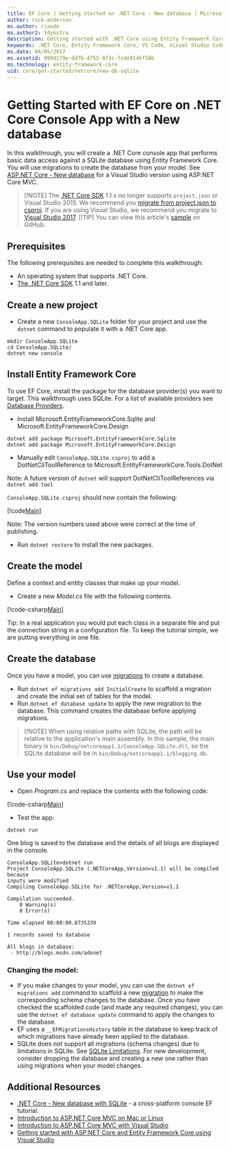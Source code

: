 ```yaml
---
title: EF Core | Getting Started on .NET Core - New database | Microsoft Docs
author: rick-anderson
ms.author: riande
ms.author2: tdykstra
description: Getting started with .NET Core using Entity Framework Core
keywords: .NET Core, Entity Framework Core, VS Code, Visual Studio Code, Mac, Linux
ms.date: 04/05/2017
ms.assetid: 099d179e-dd7b-4755-8f3c-fcde914bf50b
ms.technology: entity-framework-core
uid: core/get-started/netcore/new-db-sqlite
---
```


# Getting Started with EF Core on .NET Core Console App with a New database

In this walkthrough, you will create a .NET Core console app that performs basic data access against a SQLite database using Entity Framework Core. You will use migrations to create the database from your model. See [ASP.NET Core - New database](xref:core/get-started/aspnetcore/new-db) for a Visual Studio version using ASP.NET Core MVC.

> [!NOTE] The [.NET Core SDK](https://www.microsoft.com/net/download/core) 1.1.x no longer supports `project.json` or Visual Studio 2015. We recommend you [migrate from project.json to csproj](https://docs.microsoft.com/dotnet/articles/core/migration/). If you are using Visual Studio, we recommend you migrate to [Visual Studio 2017](https://www.visualstudio.com/downloads/).
> [!TIP] You can view this article's [sample](https://github.com/aspnet/EntityFramework.Docs/tree/master/samples/core/GetStarted/NetCore/ConsoleApp.SQLite) on GitHub.

## Prerequisites

The following prerequisites are needed to complete this walkthrough:
* An operating system that supports .NET Core.
* [The .NET Core SDK](https://www.microsoft.com/net/core) 1.1 and later.

## Create a new project

* Create a new `ConsoleApp.SQLite` folder for your project and use the `dotnet` command to populate it with a .NET Core app.

``` console
mkdir ConsoleApp.SQLite
cd ConsoleApp.SQLite/
dotnet new console
```

## Install Entity Framework Core

To use EF Core, install the package for the database provider(s) you want to target. This walkthrough uses SQLite. For a list of available providers see [Database Providers](../../providers/index.md).

* Install Microsoft.EntityFrameworkCore.Sqlite and Microsoft.EntityFrameworkCore.Design

``` console
dotnet add package Microsoft.EntityFrameworkCore.Sqlite
dotnet add package Microsoft.EntityFrameworkCore.Design
```

*  Manually edit `ConsoleApp.SQLite.csproj` to add a DotNetCliToolReference to Microsoft.EntityFrameworkCore.Tools.DotNet

 Note: A future version of `dotnet` will support DotNetCliToolReferences via `dotnet add tool`

`ConsoleApp.SQLite.csproj` should now contain the following:

[!code[Main](../../../../samples/core/GetStarted/NetCore/ConsoleApp.SQLite/ConsoleApp.SQLite.csproj)]

 Note: The version numbers used above were correct at the time of publishing.

*  Run `dotnet restore` to install the new packages.

## Create the model

Define a context and entity classes that make up your model.

* Create a new *Model.cs* file with the following contents.

[!code-csharp[Main](../../../../samples/core/GetStarted/NetCore/ConsoleApp.SQLite/Model.cs)]

Tip: In a real application you would put each class in a separate file and put the connection string in a configuration file. To keep the tutorial simple, we are putting everything in one file.

## Create the database

Once you have a model, you can use [migrations](https://docs.microsoft.com/aspnet/core/data/ef-mvc/migrations#introduction-to-migrations) to create a database.

* Run `dotnet ef migrations add InitialCreate` to scaffold a migration and create the initial set of tables for the model.
* Run `dotnet ef database update` to apply the new migration to the database. This command creates the database before applying migrations.

> [!NOTE] When using relative paths with SQLite, the path will be relative to the application's main assembly. In this sample, the main binary is `bin/Debug/netcoreapp1.1/ConsoleApp.SQLite.dll`, so the SQLite database will be in `bin/Debug/netcoreapp1.1/blogging.db`.

## Use your model

* Open *Program.cs* and replace the contents with the following code:

 [!code-csharp[Main](../../../../samples/core/GetStarted/NetCore/ConsoleApp.SQLite/Program.cs)]

* Test the app:

 `dotnet run`

 One blog is saved to the database and the details of all blogs are displayed in the console.

  ``` console
  ConsoleApp.SQLite>dotnet run
  Project ConsoleApp.SQLite (.NETCoreApp,Version=v1.1) will be compiled because
  inputs were modified
  Compiling ConsoleApp.SQLite for .NETCoreApp,Version=v1.1

  Compilation succeeded.
      0 Warning(s)
      0 Error(s)

  Time elapsed 00:00:00.8735339

  1 records saved to database

  All blogs in database:
   - http://blogs.msdn.com/adonet
  ```

### Changing the model:

- If you make changes to your model, you can use the `dotnet ef migrations add` command to scaffold a new [migration](https://docs.microsoft.com/aspnet/core/data/ef-mvc/migrations#introduction-to-migrations)  to make the corresponding schema changes to the database. Once you have checked the scaffolded code (and made any required changes), you can use the `dotnet ef database update` command to apply the changes to the database.
- EF uses a `__EFMigrationsHistory` table in the database to keep track of which migrations have already been applied to the database.
- SQLite does not support all migrations (schema changes) due to limitations in SQLite. See [SQLite Limitations](../../providers/sqlite/limitations.md). For new development, consider dropping the database and creating a new one rather than using migrations when your model changes.

## Additional Resources

* [.NET Core - New database with SQLite](xref:core/get-started/netcore/new-db-sqlite) -  a cross-platform console EF tutorial.
* [Introduction to ASP.NET Core MVC on Mac or Linux ](https://docs.microsoft.com/en-us/aspnet/core/tutorials/first-mvc-app-xplat/index)
* [Introduction to ASP.NET Core MVC with Visual Studio](https://docs.microsoft.com/en-us/aspnet/core/tutorials/first-mvc-app/index)
* [Getting started with ASP.NET Core and Entity Framework Core using Visual Studio](https://docs.microsoft.com/en-us/aspnet/core/data/ef-mvc/index)
